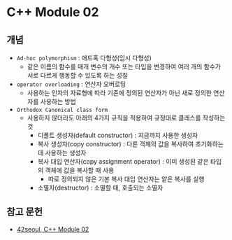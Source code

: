 # C++ Module 02

## 개념
- `Ad-hoc polymorphism` : 애드혹 다형성(임시 다형성)
  - 같은 이름의 함수를 매개 변수의 개수 또는 타입을 변경하여 여러 개의 함수가 서로 다르게 행동할 수 있도록 하는 성질
- `operator overloading` : 연산자 오버로딩
  - 사용하는 인자의 자료형에 따라 기존에 정의된 연산자가 아닌 새로 정의한 연산자를 사용하는 방법
- `Orthodox Canonical class form`
  - 사용하지 않더라도 아래의 4가지 규칙을 적용하여 규정대로 클래스를 작성하는 것
    - 디폴트 생성자(default constructor) : 지금까지 사용한 생성자
    - 복사 생성자(copy constructor) : 다른 객체의 값을 복사하여 초기화하는데 사용하는 생성자
    - 복사 대입 연산자(copy assignment operator) : 이미 생성된 같은 타입의 객체에 값을 복사할 때 사용
      - 따로 정의되지 않은 기본 복사 대입 연산자는 얕은 복사를 실행
    - 소멸자(destructor) : 소멸할 때, 호출되는 소멸자

## 참고 문헌
- [42seoul, C++ Module 02](https://cdn.intra.42.fr/pdf/pdf/82236/en.subject.pdf)
